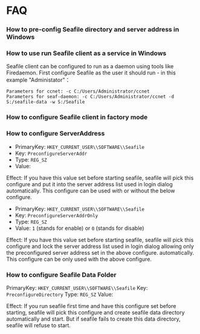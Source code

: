 # FAQ

### How to pre-config Seafile directory and server address in Windows


### How to use run Seafile client as a service in Windows

Seafile client can be configured to run as a daemon using tools like Firedaemon. First configure Seafile as the user it should run - in this example "Administator"：


```
Parameters for ccnet: -c C:/Users/Administrator/ccnet
Parameters for seaf-daemon: -c C:/Users/Administrator/ccnet -d S:/seafile-data -w S:/Seafile
```

### How to configure Seafile client in factory mode

### How to configure ServerAddress

- PrimaryKey: `HKEY_CURRENT_USER\\SOFTWARE\\Seafile`
- Key: `PreconfigureServerAddr`
- Type: `REG_SZ`
- Value: <url to the seafile server address>

Effect: If you have this value set before starting seafile, seafile will
pick this configure and put it into the server address list used in login dialog
automatically. This configure can be used with or without the below configure.

- PrimaryKey: `HKEY_CURRENT_USER\\SOFTWARE\\Seafile`
- Key: `PreconfigureServerAddrOnly`
- Type: `REG_SZ`
- Value: `1` (stands for enable) or `0` (stands for disable)

Effect: If you have this value set before starting seafile, seafile will
pick this configure and lock the server address list used in login dialog
allowing only the preconfigured server address set in the above configure.
automatically. This configure can be only used with the above configure.

### How to configure Seafile Data Folder

PrimaryKey: `HKEY_CURRENT_USER\\SOFTWARE\\Seafile`
Key: `PreconfigureDirectory`
Type: `REG_SZ`
Value: <absolute path to the seafile data folder>

Effect: If you run seafile first time and have this configure set before
starting, seafile will pick this configure and create seafile data directory
automatically and start. But if seafile fails to create this data directory,
seafile will refuse to start.
